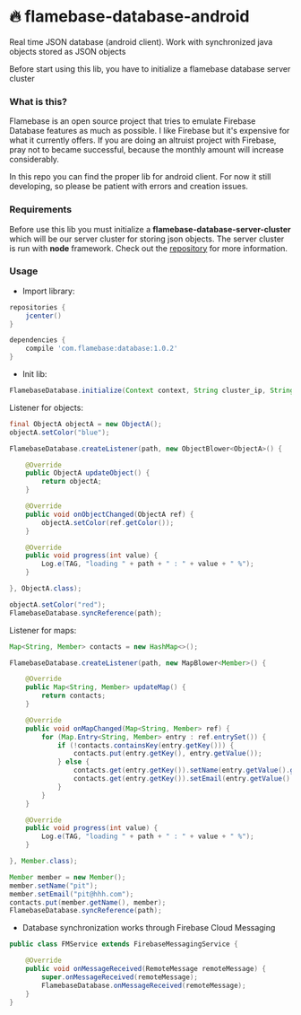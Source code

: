 # :fire: flamebase-database-android

Real time JSON database (android client). Work with synchronized java objects stored as JSON objects

Before start using this lib, you have to initialize a flamebase database server cluster

### What is this?
Flamebase is an open source project that tries to emulate Firebase Database features as much as possible. I like Firebase but it's expensive for what it currently offers.
If you are doing an altruist project with Firebase, pray not to became successful, because the monthly amount will increase considerably.

In this repo you can find the proper lib for android client.
For now it still developing, so please be patient with errors and creation issues.

### Requirements
Before use this lib you must initialize a **flamebase-database-server-cluster** which will be our server cluster for storing json objects.
The server cluster is run with **node** framework. Check out the [repository](https://github.com/flamebase/flamebase-database-server-cluster) for more information.

### Usage

- Import library:

```groovy
repositories {
    jcenter()
}

dependencies {
    compile 'com.flamebase:database:1.0.2'
}
```
- Init lib:
```java
FlamebaseDatabase.initialize(Context context, String cluster_ip, String token);
```
Listener for objects:
```java
final ObjectA objectA = new ObjectA();
objectA.setColor("blue");

FlamebaseDatabase.createListener(path, new ObjectBlower<ObjectA>() {

    @Override
    public ObjectA updateObject() {
        return objectA;
    }

    @Override
    public void onObjectChanged(ObjectA ref) {
        objectA.setColor(ref.getColor());
    }

    @Override
    public void progress(int value) {
        Log.e(TAG, "loading " + path + " : " + value + " %");
    }

}, ObjectA.class);

objectA.setColor("red");
FlamebaseDatabase.syncReference(path);
```
Listener for maps:
```java
Map<String, Member> contacts = new HashMap<>();

FlamebaseDatabase.createListener(path, new MapBlower<Member>() {

    @Override
    public Map<String, Member> updateMap() {
        return contacts;
    }

    @Override
    public void onMapChanged(Map<String, Member> ref) {
        for (Map.Entry<String, Member> entry : ref.entrySet()) {
            if (!contacts.containsKey(entry.getKey())) {
                contacts.put(entry.getKey(), entry.getValue());
            } else {
                contacts.get(entry.getKey()).setName(entry.getValue().getName());
                contacts.get(entry.getKey()).setEmail(entry.getValue().getEmail());
            }
        }
    }

    @Override
    public void progress(int value) {
        Log.e(TAG, "loading " + path + " : " + value + " %");
    }

}, Member.class);

Member member = new Member();
member.setName("pit");
member.setEmail("pit@hhh.com");
contacts.put(member.getName(), member);
FlamebaseDatabase.syncReference(path);
```

- Database synchronization works through Firebase Cloud Messaging 

```java
public class FMService extends FirebaseMessagingService {

    @Override
    public void onMessageReceived(RemoteMessage remoteMessage) {
        super.onMessageReceived(remoteMessage);
        FlamebaseDatabase.onMessageReceived(remoteMessage);
    }
}
```
